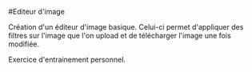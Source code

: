 #Editeur d'image

Création d'un éditeur d'image basique.
Celui-ci permet d'appliquer des filtres sur l'image que l'on upload et de télécharger l'image une fois modifiée.

Exercice d'entrainement personnel.